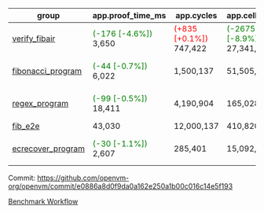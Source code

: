| group | app.proof_time_ms | app.cycles | app.cells_used | leaf.proof_time_ms | leaf.cycles | leaf.cells_used |
| -- | -- | -- | -- | -- | -- | -- |
| [verify_fibair](https://github.com/openvm-org/openvm/blob/benchmark-results/benchmarks-pr/1176/verify_fibair-e0886a8d0f9da0a162e250a1b00c016c14e5f193.md) |<span style='color: green'>(-176 [-4.6%])</span> 3,650 | <span style='color: red'>(+835 [+0.1%])</span> 747,422 | <span style='color: green'>(-2675739 [-8.9%])</span> 27,341,865 |- | - | - |
| [fibonacci_program](https://github.com/openvm-org/openvm/blob/benchmark-results/benchmarks-pr/1176/fibonacci-e0886a8d0f9da0a162e250a1b00c016c14e5f193.md) |<span style='color: green'>(-44 [-0.7%])</span> 6,022 |  1,500,137 |  51,505,102 |<span style='color: green'>(-497 [-3.3%])</span> 14,429 | <span style='color: red'>(+22210 [+0.7%])</span> 3,193,718 | <span style='color: green'>(-10261158 [-8.0%])</span> 118,598,779 |
| [regex_program](https://github.com/openvm-org/openvm/blob/benchmark-results/benchmarks-pr/1176/regex-e0886a8d0f9da0a162e250a1b00c016c14e5f193.md) |<span style='color: green'>(-99 [-0.5%])</span> 18,411 |  4,190,904 |  165,028,173 |<span style='color: green'>(-725 [-2.4%])</span> 29,746 | <span style='color: green'>(-426611 [-6.5%])</span> 6,096,566 | <span style='color: green'>(-33019170 [-11.3%])</span> 258,283,559 |
| [fib_e2e](https://github.com/openvm-org/openvm/blob/benchmark-results/benchmarks-pr/1176/fib_e2e-e0886a8d0f9da0a162e250a1b00c016c14e5f193.md) | 43,030 |  12,000,137 |  410,820,430 | 87,976 |  19,129,009 |  707,489,540 |
| [ecrecover_program](https://github.com/openvm-org/openvm/blob/benchmark-results/benchmarks-pr/1176/ecrecover-e0886a8d0f9da0a162e250a1b00c016c14e5f193.md) |<span style='color: green'>(-30 [-1.1%])</span> 2,607 |  285,401 |  15,092,297 |<span style='color: green'>(-3045 [-7.1%])</span> 39,950 | <span style='color: green'>(-797288 [-8.2%])</span> 8,868,133 | <span style='color: green'>(-53376298 [-12.1%])</span> 387,203,540 |


Commit: https://github.com/openvm-org/openvm/commit/e0886a8d0f9da0a162e250a1b00c016c14e5f193

[Benchmark Workflow](https://github.com/openvm-org/openvm/actions/runs/12718961264)

